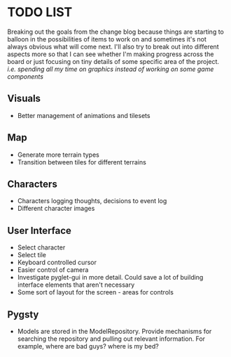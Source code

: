 # TODO LIST

Breaking out the goals from the change blog because things are starting to
balloon in the possibilities of items to work on and sometimes it's not
always obvious what will come next. I'll also try to break out into different
aspects more so that I can see whether I'm making progress across the board
or just focusing on tiny details of some specific area of the project. *i.e.
spending all my time on graphics instead of working on some game components*

## Visuals
 * Better management of animations and tilesets

## Map
 * Generate more terrain types
 * Transition between tiles for different terrains

## Characters
 * Characters logging thoughts, decisions to event log
 * Different character images

## User Interface
 * Select character
 * Select tile
 * Keyboard controlled cursor
 * Easier control of camera
 * Investigate pyglet-gui in more detail. Could save a lot of building
     interface elements that aren't necessary
 * Some sort of layout for the screen - areas for controls


## Pygsty

 * Models are stored in the ModelRepository. Provide mechanisms for searching
 the repository and pulling out relevant information. For example, where are
 bad guys? where is my bed?
